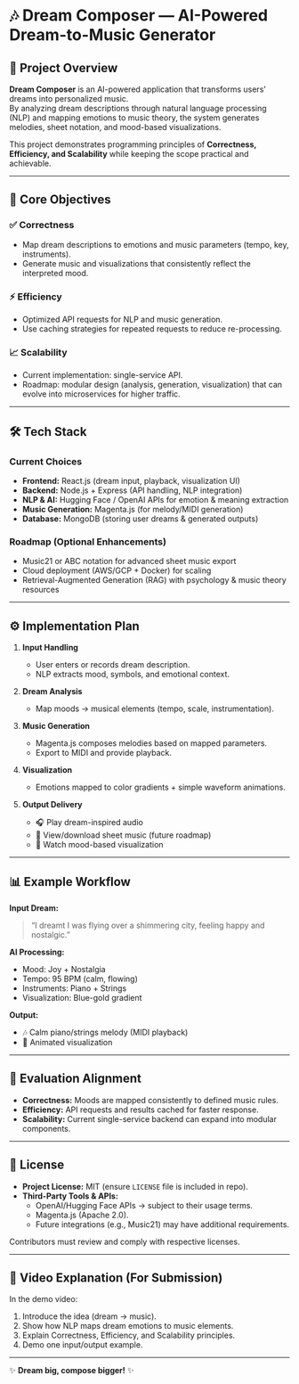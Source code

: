 # 🎶 Dream Composer — AI-Powered Dream-to-Music Generator  

## 📖 Project Overview  

**Dream Composer** is an AI-powered application that transforms users’ dreams into personalized music.  
By analyzing dream descriptions through natural language processing (NLP) and mapping emotions to music theory, the system generates melodies, sheet notation, and mood-based visualizations.  

This project demonstrates programming principles of **Correctness, Efficiency, and Scalability** while keeping the scope practical and achievable.  

---

## 🚀 Core Objectives  

### ✅ Correctness  
- Map dream descriptions to emotions and music parameters (tempo, key, instruments).  
- Generate music and visualizations that consistently reflect the interpreted mood.  

### ⚡ Efficiency  
- Optimized API requests for NLP and music generation.  
- Use caching strategies for repeated requests to reduce re-processing.  

### 📈 Scalability  
- Current implementation: single-service API.  
- Roadmap: modular design (analysis, generation, visualization) that can evolve into microservices for higher traffic.  

---

## 🛠️ Tech Stack  

### Current Choices  
- **Frontend:** React.js (dream input, playback, visualization UI)  
- **Backend:** Node.js + Express (API handling, NLP integration)  
- **NLP & AI:** Hugging Face / OpenAI APIs for emotion & meaning extraction  
- **Music Generation:** Magenta.js (for melody/MIDI generation)  
- **Database:** MongoDB (storing user dreams & generated outputs)  

### Roadmap (Optional Enhancements)  
- Music21 or ABC notation for advanced sheet music export  
- Cloud deployment (AWS/GCP + Docker) for scaling  
- Retrieval-Augmented Generation (RAG) with psychology & music theory resources  

---

## ⚙️ Implementation Plan  

1. **Input Handling**  
   - User enters or records dream description.  
   - NLP extracts mood, symbols, and emotional context.  

2. **Dream Analysis**  
   - Map moods → musical elements (tempo, scale, instrumentation).  

3. **Music Generation**  
   - Magenta.js composes melodies based on mapped parameters.  
   - Export to MIDI and provide playback.  

4. **Visualization**  
   - Emotions mapped to color gradients + simple waveform animations.  

5. **Output Delivery**  
   - 🎧 Play dream-inspired audio  
   - 📝 View/download sheet music (future roadmap)  
   - 🌈 Watch mood-based visualization  

---

## 📊 Example Workflow  

**Input Dream:**  
> “I dreamt I was flying over a shimmering city, feeling happy and nostalgic.”  

**AI Processing:**  
- Mood: Joy + Nostalgia  
- Tempo: 95 BPM (calm, flowing)  
- Instruments: Piano + Strings  
- Visualization: Blue-gold gradient  

**Output:**  
- 🎶 Calm piano/strings melody (MIDI playback)  
- 🌈 Animated visualization  

---

## 🔑 Evaluation Alignment  

- **Correctness:** Moods are mapped consistently to defined music rules.  
- **Efficiency:** API requests and results cached for faster response.  
- **Scalability:** Current single-service backend can expand into modular components.  

---

## 📜 License  

- **Project License:** MIT (ensure `LICENSE` file is included in repo).  
- **Third-Party Tools & APIs:**  
  - OpenAI/Hugging Face APIs → subject to their usage terms.  
  - Magenta.js (Apache 2.0).  
  - Future integrations (e.g., Music21) may have additional requirements.  

Contributors must review and comply with respective licenses.  

---

## 🎥 Video Explanation (For Submission)  

In the demo video:  
1. Introduce the idea (dream → music).  
2. Show how NLP maps dream emotions to music elements.  
3. Explain Correctness, Efficiency, and Scalability principles.  
4. Demo one input/output example.  

---

✨ **Dream big, compose bigger!** ✨  
